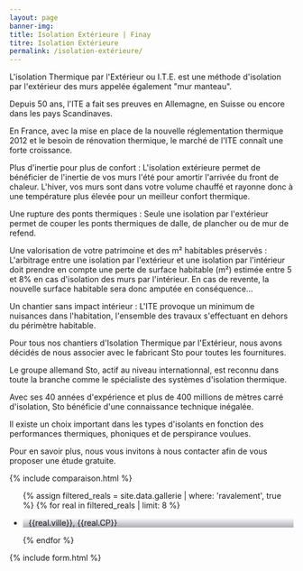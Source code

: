 ```yaml
---
layout: page
banner-img:
title: Isolation Extérieure | Finay
titre: Isolation Extérieure
permalink: /isolation-extérieure/
---
```

L'isolation Thermique par l'Extérieur ou I.T.E. est une méthode d'isolation par l'extérieur des murs appelée également "mur manteau".

Depuis 50 ans, l'ITE a fait ses preuves en Allemagne, en Suisse ou encore dans les pays Scandinaves.


En France, avec la mise en place de la nouvelle réglementation thermique 2012 et le besoin de rénovation thermique, le marché de l'ITE connaît une forte croissance.

Plus d'inertie pour plus de confort : L'isolation extérieure permet de bénéficier de l'inertie de vos murs l'été pour amortir l'arrivée du front de chaleur. L'hiver, vos murs sont dans votre volume chauffé et rayonne donc à une température plus élevée pour un meilleur confort thermique.

Une rupture des ponts thermiques : Seule une isolation par l'extérieur permet de couper les ponts thermiques de dalle, de plancher ou de mur de refend.

Une valorisation de votre patrimoine et des m² habitables préservés : L'arbitrage entre une isolation par l'extérieur et une isolation par l'intérieur doit prendre en compte une perte de surface habitable (m²) estimée entre 5 et 8% en cas d'isolation des murs par l'intérieur. En cas de revente, la nouvelle surface habitable sera donc amputée en conséquence...


Un chantier sans impact intérieur : L'ITE provoque un minimum de nuisances dans l'habitation, l'ensemble des travaux s'effectuant en dehors du périmètre habitable.

Pour tous nos chantiers d'Isolation Thermique par l'Extérieur, nous avons décidés de nous associer avec le fabricant Sto pour toutes les fournitures.

Le groupe allemand Sto, actif au niveau internationnal, est reconnu dans toute la branche comme le spécialiste des systèmes d'isolation thermique.

Avec ses 40 années d'expérience et plus de 400 millions de mètres carré d'isolation, Sto bénéficie d'une connaissance technique inégalée.

Il existe un choix important dans les types d'isolants en fonction des performances thermiques, phoniques et de perspirance voulues.

Pour en savoir plus, nous vous invitons à nous contacter afin de vous proposer une étude gratuite.

{% include comparaison.html %}
<section class="inside">
  <ul class="grid four">
    {% assign filtered_reals = site.data.gallerie | where: 'ravalement', true %}
    {% for real in filtered_reals | limit: 8 %}
      <li class="item-grid realisation" onclick="closebox()" style="background-image: linear-gradient(0deg, rgba(2,0,36,0.3197872899159664) 0%, rgba(255,255,255,0) 100%),url(../assets/images/{{real.img}});">
        <p><img src="../assets/images/icones/map-marker.png" width="10">{{real.ville}}, {{real.CP}}</p>
      </li>
    {% endfor %}
  </ul>
</section>
{% include form.html %}

